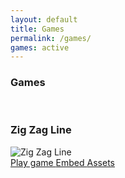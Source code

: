 ```yaml
---
layout: default
title: Games
permalink: /games/
games: active
---
```

<h3><i class="fas fa-gamepad"></i> Games</h3>
<br>
<div class="col-md-3 game">
                <h3>Zig Zag Line</h3>
                <div class="span6 image">
                    <img src="https://s3-eu-west-1.amazonaws.com/wanted5games-games-live/game-img/7960.png" alt="Zig Zag Line">
                    <div class="ribbon" style="display: none;">
                        <span>Exclusive Game</span>
                    </div>
                </div>
                <div class="span6 buttons">
                    <a target="_blank" class="btn btn-red play" href="https://wanted5games.com/games/html5/zig-zag-line-new-en-s-iga-cloud/index.html?pub=10" onclick="__gaTracker('send', 'event', 'portfolio', 'play');">
                        Play game
                    </a>
                    <a class="btn btn-red embed" href="" onclick="/*__gaTracker('send', 'event', 'portfolio', 'embed'); */ window.prompt('Copy to clipboard: Ctrl+C, Enter', '<iframe src=&quot;https://wanted5games.com/games/html5/zig-zag-line-new-en-s-iga-cloud/index.html?pub=10&quot; name=&quot;cloudgames-com&quot; width=&quot;500&quot; height=&quot;608&quot; frameborder=&quot;0&quot; scrolling=&quot;no&quot;></iframe>'); return false;">
                        Embed
                    </a>
                    <a target="_blank" class="assets btn btn-red" href="https://wanted5games-games-live.s3.amazonaws.com/game-asset/Zig%20Zag%20Line.zip" onclick="__gaTracker('send', 'event', 'portfolio', 'assets');">
                        Assets
                    </a>
                </div>
            </div>
